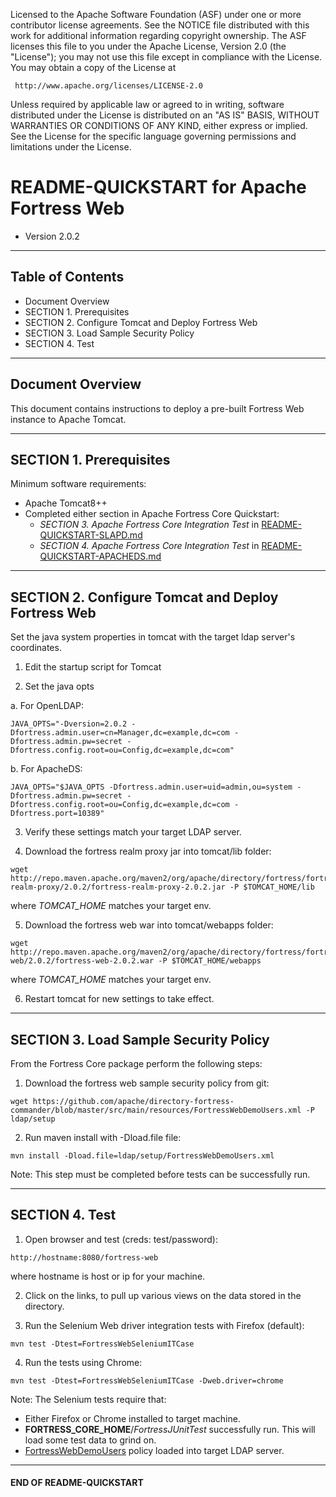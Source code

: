    Licensed to the Apache Software Foundation (ASF) under one
   or more contributor license agreements.  See the NOTICE file
   distributed with this work for additional information
   regarding copyright ownership.  The ASF licenses this file
   to you under the Apache License, Version 2.0 (the
   "License"); you may not use this file except in compliance
   with the License.  You may obtain a copy of the License at

     http://www.apache.org/licenses/LICENSE-2.0

   Unless required by applicable law or agreed to in writing,
   software distributed under the License is distributed on an
   "AS IS" BASIS, WITHOUT WARRANTIES OR CONDITIONS OF ANY
   KIND, either express or implied.  See the License for the
   specific language governing permissions and limitations
   under the License.

# README-QUICKSTART for Apache Fortress Web
 * Version 2.0.2

-------------------------------------------------------------------------------
## Table of Contents

 * Document Overview
 * SECTION 1. Prerequisites
 * SECTION 2. Configure Tomcat and Deploy Fortress Web
 * SECTION 3. Load Sample Security Policy
 * SECTION 4. Test

___________________________________________________________________________________
## Document Overview

This document contains instructions to deploy a pre-built Fortress Web instance to Apache Tomcat.

-------------------------------------------------------------------------------
## SECTION 1. Prerequisites

Minimum software requirements:
 * Apache Tomcat8++
 * Completed either section in Apache Fortress Core Quickstart:
    * *SECTION 3. Apache Fortress Core Integration Test* in [README-QUICKSTART-SLAPD.md](https://github.com/apache/directory-fortress-core/blob/master/README-QUICKSTART-SLAPD.md)
    * *SECTION 4. Apache Fortress Core Integration Test* in [README-QUICKSTART-APACHEDS.md](https://github.com/apache/directory-fortress-core/blob/master/README-QUICKSTART-APACHEDS.md)

___________________________________________________________________________________
## SECTION 2. Configure Tomcat and Deploy Fortress Web

Set the java system properties in tomcat with the target ldap server's coordinates.

1. Edit the startup script for Tomcat

2. Set the java opts

 a. For OpenLDAP:

 ```
 JAVA_OPTS="-Dversion=2.0.2 -Dfortress.admin.user=cn=Manager,dc=example,dc=com -Dfortress.admin.pw=secret -Dfortress.config.root=ou=Config,dc=example,dc=com"
 ```

 b. For ApacheDS:
 ```
 JAVA_OPTS="$JAVA_OPTS -Dfortress.admin.user=uid=admin,ou=system -Dfortress.admin.pw=secret -Dfortress.config.root=ou=Config,dc=example,dc=com -Dfortress.port=10389"
 ```

3. Verify these settings match your target LDAP server.

4. Download the fortress realm proxy jar into tomcat/lib folder:

  ```
  wget http://repo.maven.apache.org/maven2/org/apache/directory/fortress/fortress-realm-proxy/2.0.2/fortress-realm-proxy-2.0.2.jar -P $TOMCAT_HOME/lib
  ```

  where *TOMCAT_HOME* matches your target env.

5. Download the fortress web war into tomcat/webapps folder:

  ```
  wget http://repo.maven.apache.org/maven2/org/apache/directory/fortress/fortress-web/2.0.2/fortress-web-2.0.2.war -P $TOMCAT_HOME/webapps
  ```

  where *TOMCAT_HOME* matches your target env.

6. Restart tomcat for new settings to take effect.

___________________________________________________________________________________
## SECTION 3. Load Sample Security Policy

From the Fortress Core package perform the following steps:

1. Download the fortress web sample security policy from git:

 ```
 wget https://github.com/apache/directory-fortress-commander/blob/master/src/main/resources/FortressWebDemoUsers.xml -P ldap/setup
 ```

2. Run maven install with -Dload.file file:

 ```
 mvn install -Dload.file=ldap/setup/FortressWebDemoUsers.xml
 ```

 Note: This step must be completed before tests can be successfully run.

___________________________________________________________________________________
## SECTION 4. Test

1. Open browser and test (creds: test/password):

 ```
 http://hostname:8080/fortress-web
 ```

 where hostname is host or ip for your machine.

2. Click on the links, to pull up various views on the data stored in the directory.

3. Run the Selenium Web driver integration tests with Firefox (default):

 ```
 mvn test -Dtest=FortressWebSeleniumITCase
 ```

4. Run the tests using Chrome:

 ```
 mvn test -Dtest=FortressWebSeleniumITCase -Dweb.driver=chrome
 ```

 Note: The Selenium tests require that:
 * Either Firefox or Chrome installed to target machine.
 * **FORTRESS_CORE_HOME**/*FortressJUnitTest* successfully run.  This will load some test data to grind on.
 * [FortressWebDemoUsers](./src/main/resources/FortressWebDemoUsers.xml) policy loaded into target LDAP server.

___________________________________________________________________________________
#### END OF README-QUICKSTART